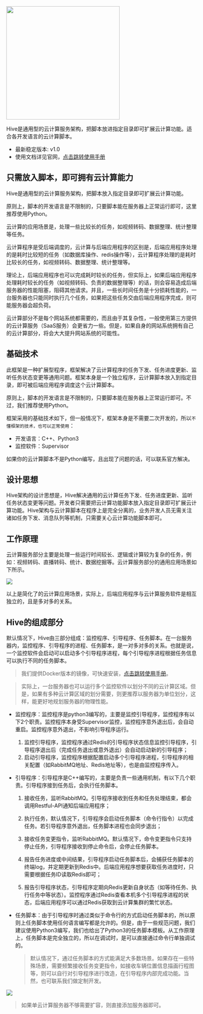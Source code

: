 <img src="https://raw.githubusercontents.com/YiiGaa/Trick/master/Prop/Common/Img/logo.png" width="300"/>

Hive是通用型的云计算服务架构，把脚本放进指定目录即可扩展云计算功能。适合各开发语言的云计算脚本。

- 最新稳定版本: v1.0
- 使用文档详见官网，[点击跳转使用手册](https://stoprefactoring.com/#content@content#framework/hive/)

## 只需放入脚本，即可拥有云计算能力

Hive是通用型的云计算服务架构，把脚本放入指定目录即可扩展云计算功能。

原则上，脚本的开发语言是不限制的，只要脚本能在服务器上正常运行即可，这里推荐使用Python。

云计算的应用场景是，处理一些比较长的任务，如视频转码、数据整理、统计整理等任务。

云计算程序是受后端调度的，云计算与后端应用程序的区别是，后端应用程序处理的是耗时比较短的任务（如数据库操作、redis操作等），云计算程序处理的是耗时比较长的任务，如视频转码、数据整理、统计整理等。

理论上，后端应用程序也可以完成耗时较长的任务，但实际上，如果后端应用程序处理耗时较长的任务（如视频转码、负责的数据整理等）的话，则会容易造成后端服务器的性能阻塞，阻碍其他请求。并且，一些长时间任务是十分损耗性能的，一台服务器也只能同时执行几个任务，如果把这些任务交由后端应用程序完成，则可能服务器会超负荷。

云计算部分不是每个网站系统都需要的，而且由于其复杂性，一般使用第三方提供的云计算服务（SaaS服务）会更省力一些。但是，如果自身的网站系统拥有自己的云计算部分，将会大大提升网站系统的可能性。

## 基础技术

此框架是一种扩展型程序，框架解决了云计算程序的任务下发、任务进度更新、监听任务状态变更等通用问题。框架本身是一个独立程序，云计算脚本放入到指定目录，即可被后端应用程序调度这个云计算脚本。

原则上，脚本的开发语言是不限制的，只要脚本能在服务器上正常运行即可。不过，我们推荐使用Python。

框架采用的基础技术如下，但一般情况下，框架本身是不需要二次开发的，所以`不懂框架的技术，也可以正常使用`：

- 开发语言：C++、Python3
- 监控软件：Supervisor

如果你的云计算脚本不是Python编写，且出现了问题的话，可以联系官方解决。

## 设计思想

Hive架构的设计思想是，Hive解决通用的云计算任务下发、任务进度更新、监听任务状态变更等问题。开发者只需要把云计算功能脚本放入指定目录即可扩展云计算功能。Hive架构与云计算脚本在程序上是完全分离的，业务开发人员无需关注诸如任务下发、消息队列等机制，只需要关心云计算功能脚本即可。

## 工作原理

云计算服务部分主要是处理一些运行时间较长、逻辑或计算较为复杂的任务，例如：视频转码、直播转码、统计、数据挖掘等。云计算服务部分的通用应用场景如下所示。

![](https://raw.githubusercontents.com/YiiGaa/Hive/main/design/design2.png) 

以上是简化了的云计算应用场景，实际上，后端应用程序与云计算服务软件是相互独立的，且是多对多的关系。


## Hive的组成部分

默认情况下，Hive由三部分组成：监控程序、引导程序、任务脚本。在一台服务器内，监控程序、引导程序的进程、任务脚本，是一对多对多的关系。也就是说，一个监控软件会启动可以启动多个引导程序进程，每个引导程序进程根据任务信息可以执行不同的任务脚本。

> 我们提供Docker版本的镜像，可快速安装，[点击跳转使用手册](https://stoprefactoring.com/#content@content#framework/hive/)。

> 实际上，一台服务器也可以运行多个监控软件以划分不同的云计算区域。但是，如果有多种云计算区域的划分需要，则更推荐以服务器为单位划分，这样，能更好地规划服务器的物理性能。

- 监控程序：监控程序是python3编写的，主要是监控引导程序，监控程序有以下2个职责。监控程序本身受Supervisor监控，监控程序意外退出后，会自动重启。监控程序意外退出，不影响引导程序运行。

  1. 监控引导程序，监控程序通过Redis的引导程序状态信息监控引导程序，引导程序退出后（完成任务退出或意外退出）会自动启动新的引导程序；
  2. 启动引导程序，监控程序根据配置启动多个引导程序进程，引导程序的相关配置（如RabbitMQ地址、Redis地址等），也是由监控程序传入。

- 引导程序：引导程序是C++编写的，主要是负责一些通用机制，有以下几个职责。引导程序接到任务后，会执行任务脚本。

  1. 接收任务，监听RabbitMQ。引导程序接收到任务和任务处理结束，都会调用Restful-API通知后端应用程序；

  2. 执行任务，默认情况下，引导程序会启动任务脚本（命令行指令）以完成任务。若引导程序意外退出，任务脚本进程也会同步退出；

  3. 接收任务变更指令，监听RabbitMQ。默认情况下，命令变更指令只支持停止任务，引导程序接收到停止命令后，会停止任务脚本。

  4. 报告任务进度或中间结果，引导程序启动任务脚本后，会捕获任务脚本的终端log，并定期更新到Redis中。后端应用程序想要获取任务进度时，只需要根据任务ID读取Redis即可；

  5. 报告引导程序状态，引导程序定期向Redis更新自身状态（如等待任务、执行任务中等状态）。监控程序通过Redis查看本机多个引导程序进程的状态，后端应用程序可以通过Redis获取到云计算集群的繁忙状态。

- 任务脚本：由于引导程序时通过类似于命令行的方式启动任务脚本的，所以原则上任务脚本使用任何语言编写都是允许的。但是，由于一些规范问题，我们建议使用Python3编写，我们也给出了Python3的任务脚本模板。从工作原理上，任务脚本是完全独立的，所以在调试时，是可以直接通过命令行单独调试的。

  > 默认情况下，通过任务脚本的方式能满足大多数场景。如果存在一些特殊场景，需要频繁接收任务变更指令，如接收车辆位置信息描画行程图等，则可以自行对引导程序进行改造，在引导程序内部完成功能。当然，也可联系我们做定制开发。

![](https://raw.githubusercontents.com/YiiGaa/Hive/main/design/design1.png) 

> 如果单云计算服务器不够需要扩容，则直接添加服务器即可。
